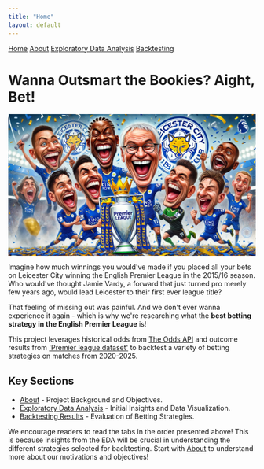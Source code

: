 ```yaml
---
title: "Home"
layout: default
---
```


<link rel="stylesheet" type="text/css" href="./assets/css/style.css">

<div class="header">
    <a href="index.html">Home</a>
    <a href="about.html">About</a>
    <a href="eda.html">Exploratory Data Analysis</a>
    <a href="backtesting.html">Backtesting</a>
</div>

# Wanna Outsmart the Bookies? Aight, Bet!

<img src="./figures/project_image.webp" alt="Leicester City 2015-16 Win" style="max-width: 100%; height: auto; display: block; margin: auto;">

Imagine how much winnings you would've made if you placed all your bets on Leicester City winning the English Premier League in the 2015/16 season. Who would've thought Jamie Vardy, a forward that just turned pro merely few years ago, would lead Leicester to their first ever league title?

That feeling of missing out was painful. And we don't ever wanna experience it again - which is why we're researching what the **best betting strategy in the English Premier League** is!

This project leverages historical odds from [The Odds API](https://the-odds-api.com/) and outcome results from ['Premier league dataset'](https://www.football-data.co.uk/englandm.php) to backtest a variety of betting strategies on matches from 2020-2025.

## Key Sections
- [About](about.md) - Project Background and Objectives.
- [Exploratory Data Analysis](eda.md) - Initial Insights and Data Visualization.
- [Backtesting Results](backtesting.md) - Evaluation of Betting Strategies.

We encourage readers to read the tabs in the order presented above! This is because insights from the EDA will be crucial in understanding the different strategies selected for backtesting. Start with [About](about.md) to understand more about our motivations and objectives!
